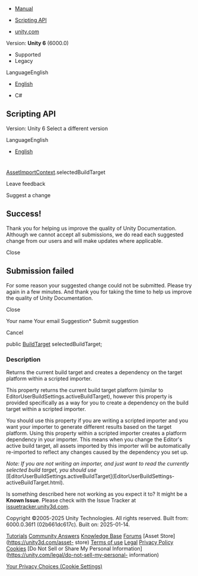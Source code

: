 [ ]()

  * [Manual](../Manual/index.html)
  * [Scripting API](../ScriptReference/index.html)

  * [unity.com](https://unity.com/)

Version: **Unity 6** (6000.0)

  * Supported
  * Legacy

LanguageEnglish

  * [English]()

  * C#

[ ](https://docs.unity3d.com)

## Scripting API

Version: Unity 6 Select a different version

LanguageEnglish

  * [English]()

#
[AssetImportContext](AssetImporters.AssetImportContext.html).selectedBuildTarget

Leave feedback

Suggest a change

## Success!

Thank you for helping us improve the quality of Unity Documentation. Although
we cannot accept all submissions, we do read each suggested change from our
users and will make updates where applicable.

Close

## Submission failed

For some reason your suggested change could not be submitted. Please <a>try
again</a> in a few minutes. And thank you for taking the time to help us
improve the quality of Unity Documentation.

Close

Your name Your email Suggestion* Submit suggestion

Cancel

[ ]()

public [BuildTarget](BuildTarget.html) selectedBuildTarget;

### Description

Returns the current build target and creates a dependency on the target
platform within a scripted importer.

This property returns the current build target platform (similar to
EditorUserBuildSettings.activeBuildTarget), however this property is provided
specifically as a way for you to create a dependency on the build target
within a scripted importer.  
  
You should use this property if you are writing a scripted importer and you
want your importer to generate different results based on the target platform.
Using this property within a scripted importer creates a platform dependency
in your importer. This means when you change the Editor's active build target,
all assets imported by this importer will be automatically re-imported to
reflect any changes caused by the dependency you set up.  
  
_Note: If you are not writing an importer, and just want to read the currently
selected build target, you should use_
[EditorUserBuildSettings.activeBuildTarget](EditorUserBuildSettings-
activeBuildTarget.html).

Is something described here not working as you expect it to? It might be a
**Known Issue**. Please check with the Issue Tracker at
[issuetracker.unity3d.com](https://issuetracker.unity3d.com).

Copyright ©2005-2025 Unity Technologies. All rights reserved. Built from:
6000.0.36f1 (02b661dc617c). Built on: 2025-01-14.

[Tutorials](https://unity3d.com/learn) [Community
Answers](https://answers.unity3d.com) [Knowledge
Base](https://support.unity3d.com/hc/en-us)
[Forums](https://forum.unity3d.com) [Asset Store](https://unity3d.com/asset-
store) [Terms of use](https://docs.unity3d.com/Manual/TermsOfUse.html)
[Legal](https://unity.com/legal) [Privacy
Policy](https://unity.com/legal/privacy-policy)
[Cookies](https://unity.com/legal/cookie-policy) [Do Not Sell or Share My
Personal Information](https://unity.com/legal/do-not-sell-my-personal-
information)

[Your Privacy Choices (Cookie Settings)](javascript:void\(0\);)

